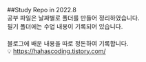 ##Study Repo in 2022.8   
공부 파일은 날짜별로 폴더를 만들어 정리하였습니다.   
필기 폴더에는 수업 내용이 기록되어 있습니다.   
####
블로그에 배운 내용을 따로 정돈하여 기록합니다.    
💡 https://hahascoding.tistory.com/   
